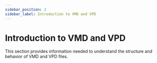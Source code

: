 ```yaml
---
sidebar_position: 2
sidebar_label: Introduction to VMD and VPD
---
```


# Introduction to VMD and VPD

This section provides information needed to understand the structure and behavior of VMD and VPD files. 